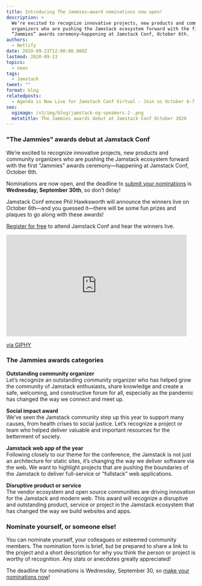 ```yaml
---
title: Introducing The Jammies—award nominations now open!
description: >
  We’re excited to recognize innovative projects, new products and community
  organizers who are pushing the Jamstack ecosystem forward with the first
  “Jammies” awards ceremony—happening at Jamstack Conf, October 6th. 
authors:
  - Netlify
date: 2020-09-23T12:00:00.000Z
lastmod: 2020-09-23
topics:
  - news
tags:
  - Jamstack
tweet: ""
format: blog
relatedposts:
  - Agenda is Now Live for Jamstack Conf Virtual - Join us October 6-7
seo:
  ogimage: /v3/img/blog/jamstack-og-speakers-2-.png
  metatitle: The Jammies awards debut at Jamstack Conf October 2020
---
```

### "The Jammies" awards debut at Jamstack Conf

We’re excited to recognize innovative projects, new products and community organizers who are pushing the Jamstack ecosystem forward with the first “Jammies” awards ceremony—happening at Jamstack Conf, October 6th.

Nominations are now open, and the deadline to [submit your nominations](https://forms.gle/f6dXc5fesgkcnJkcA) is **Wednesday, September 30th**, so don’t delay!

Jamstack Conf emcee Phil Hawksworth will announce the winners live on October 6th—and you guessed it—there will be some fun prizes and plaques to go along with these awards!

[Register for free](https://ti.to/netlify/jamstack_virtual_oct) to attend Jamstack Conf and hear the winners live.

<iframe src="https://giphy.com/embed/DGwHbIh7YpFNC" width="480" height="270" frameBorder="0" class="giphy-embed" allowFullScreen></iframe><p><a href="https://giphy.com/gifs/digg-goats-DGwHbIh7YpFNC">via GIPHY</a></p>

### The Jammies awards categories

**Outstanding community organizer**\
Let’s recognize an outstanding community organizer who has helped grow the community of Jamstack enthusiasts, share knowledge and create a safe, welcoming, and constructive forum for all, especially as the pandemic has changed the way we connect and meet up.

**Social impact award**\
We’ve seen the Jamstack community step up this year to support many causes, from health crises to social justice. Let’s recognize a project or team who helped deliver valuable and important resources for the betterment of society.

**Jamstack web app of the year**\
Following closely to our theme for the conference, the Jamstack is not just an architecture for static sites, it’s changing the way we deliver software via the web. We want to highlight projects that are pushing the boundaries of the Jamstack to deliver full-service or “fullstack” web applications.

**Disruptive product or service**\
The vendor ecosystem and open source communities are driving innovation for the Jamstack and modern web. This award will recognize a disruptive and outstanding product, service or project in the Jamstack ecosystem that has changed the way we build websites and apps.

### Nominate yourself, or someone else!

You can nominate yourself, your colleagues or esteemed community members. The nomination form is brief, but be prepared to share a link to the project and a short description for why you think the person or project is worthy of recognition. Any stats or anecdotes greatly appreciated!

The deadline for nominations is Wednesday, September 30, so [make your nominations now](https://forms.gle/f6dXc5fesgkcnJkcA)!
